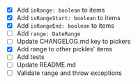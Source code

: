 - [x] Add `inRange: boolean` to items
- [x] Add `isRangeStart: boolean` to items
- [x] Add `isRangeEnd: boolean` to items
- [ ] Add `range: DateRange`
- [ ] Update CHANGELOG.md key to pickers
- [x] Add range to other pickles' items
- [ ] Add tests
- [ ] Update README.md
- [ ] Validate range and throw exceptions
